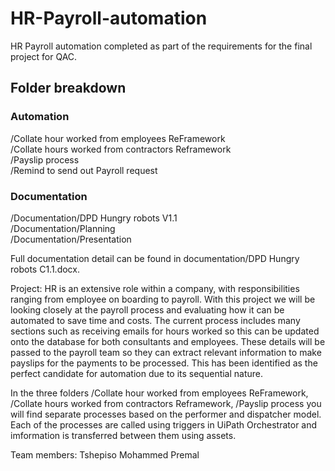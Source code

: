 # HR-Payroll-automation
HR Payroll automation completed as part of the requirements for the final project for QAC. 

## Folder breakdown

### Automation 
/Collate hour worked from employees ReFramework  <br />
/Collate hours worked from contractors Reframework  <br />
/Payslip process <br />
/Remind to send out Payroll request <br />

### Documentation
/Documentation/DPD Hungry robots V1.1 <br />
/Documentation/Planning <br />
/Documentation/Presentation <br />

Full documentation detail can be found in documentation/DPD Hungry robots C1.1.docx.

Project: HR is an extensive role within a company, with responsibilities ranging from employee on boarding to payroll. With this
project we will be looking closely at the payroll process and evaluating how it can be automated to save time and costs. The
current process includes many sections such as receiving emails for hours worked so this can be updated onto the database
for both consultants and employees. These details will be passed to the payroll team so they can extract relevant
information to make payslips for the payments to be processed. This has been identified as the perfect candidate for
automation due to its sequential nature.

In the three folders /Collate hour worked from employees ReFramework, /Collate hours worked from contractors Reframework, /Payslip process you will find separate processes based on the performer and dispatcher model. Each of the processes are called using triggers in UiPath Orchestrator and imformation is transferred between them using assets.

Team members: 
Tshepiso
Mohammed
Premal
